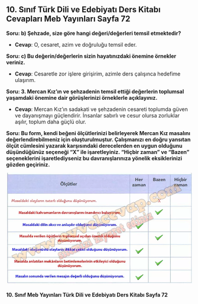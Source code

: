 ## 10. Sınıf Türk Dili ve Edebiyatı Ders Kitabı Cevapları Meb Yayınları Sayfa 72

**Soru: b) Şehzade, size göre hangi değeri/değerleri temsil etmektedir?**

* **Cevap**: O, cesaret, azim ve doğruluğu temsil eder.

**Soru: c) Bu değerin/değerlerin sizin hayatınızdaki önemine örnekler veriniz.**

* **Cevap**: Cesaretle zor işlere girişirim, azimle ders çalışınca hedefime ulaşırım.

**Soru: 3. Mercan Kız’ın ve şehzadenin temsil ettiği değerlerin toplumsal yaşamdaki önemine dair görüşlerinizi örneklerle açıklayınız.**

* **Cevap**: Mercan Kız’ın sadakati ve şehzadenin cesareti toplumda güven ve dayanışmayı güçlendirir. İnsanlar sabırlı ve cesur olursa zorluklar aşılır, toplum daha güçlü olur.

**Soru: Bu form, kendi beğeni ölçütlerinizi belirleyerek Mercan Kız masalını değerlendirebilmeniz için oluşturulmuştur. Çalışmanızı en doğru yansıtan ölçüt cümlesini yazarak karşısındaki derecelerden en uygun olduğunu düşündüğünüz seçeneği “X” ile işaretleyiniz. “Hiçbir zaman” ve “Bazen” seçeneklerini işaretlediyseniz bu davranışlarınıza yönelik eksiklerinizi gözden geçiriniz.**

![](./image1.webp)

**10. Sınıf Meb Yayınları Türk Dili ve Edebiyatı Ders Kitabı Sayfa 72**
